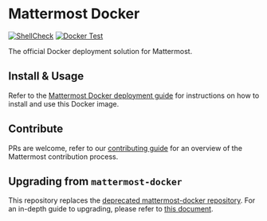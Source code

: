 # Mattermost Docker
[![ShellCheck](https://github.com/mattermost/docker/actions/workflows/shellcheck.yml/badge.svg)](https://github.com/mattermost/docker/actions/workflows/shellcheck.yml)
[![Docker Test](https://github.com/mattermost/docker/actions/workflows/docker-test.yml/badge.svg)](https://github.com/mattermost/docker/actions/workflows/docker-test.yml)

The official Docker deployment solution for Mattermost.

## Install & Usage

Refer to the [Mattermost Docker deployment guide](https://docs.mattermost.com/install/install-docker.html) for instructions on how to install and use this Docker image.

## Contribute
PRs are welcome, refer to our [contributing guide](https://developers.mattermost.com/contribute/getting-started/) for an overview of the Mattermost contribution process.

## Upgrading from `mattermost-docker`

This repository replaces the [deprecated mattermost-docker repository](https://github.com/mattermost/mattermost-docker). For an in-depth guide to upgrading, please refer to [this document](https://github.com/mattermost/docker/blob/main/scripts/UPGRADE.md).
